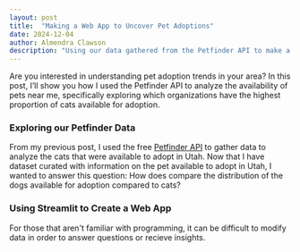 ```yaml
---
layout: post
title:  "Making a Web App to Uncover Pet Adoptions"
date: 2024-12-04
author: Almendra Clawson
description: "Using our data gathered from the Petfinder API to make a Streamlit App"
---
```


<p class="intro"><span class="dropcap">A</span>re you interested in understanding pet adoption trends in your area? In this post, I’ll show you how I used the Petfinder API to analyze the availability of pets near me, specifically exploring which organizations have the highest proportion of cats available for adoption.</p>

### Exploring our Petfinder Data

From my previous post, I used the free [Petfinder API](https://www.petfinder.com/developers/) to gather data to analyze the cats that were available to adopt in Utah. Now that I have dataset curated with information on the pet available to adopt in Utah, I wanted to answer this question: How does compare the distribution of the dogs available for adoption compared to cats?

### Using Streamlit to Create a Web App

For those that aren't familiar with programming, it can be difficult to modify data in order to answer questions or recieve insights. 